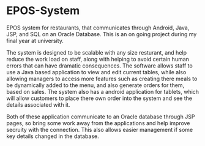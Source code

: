 # EPOS-System
EPOS system for restaurants, that communicates through Android, Java, JSP, and SQL on an Oracle Database.
This is an on going project during my final year at university.

The system is designed to be scalable with any size resturant, and help reduce the work load on staff, along with helping to avoid certain human errors that can have dramatic consequences. The software allows staff to use a Java based application to view and edit current tables, while also allowing managers to access more features such as creating there meals to be dynamically added to the menu, and also generate orders for them, based on sales. The system also has a android application for tablets, which will allow customers to place there own order into the system and see the details associated with it.

Both of these application communicate to an Oracle database through JSP pages, so bring some work away from the applications and help improve secruity with the connection. This also allows easier management if some key details changed in the database.
